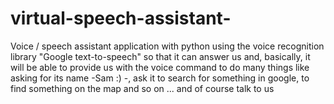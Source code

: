 # virtual-speech-assistant-
Voice / speech assistant application with python using the voice recognition library "Google text-to-speech" so that it can answer us and, basically, it will be able to provide us with the voice command to do many things like asking for its name -Sam :) -, ask it to search for something in google, to find something on the map and so on ... and of course talk to us

